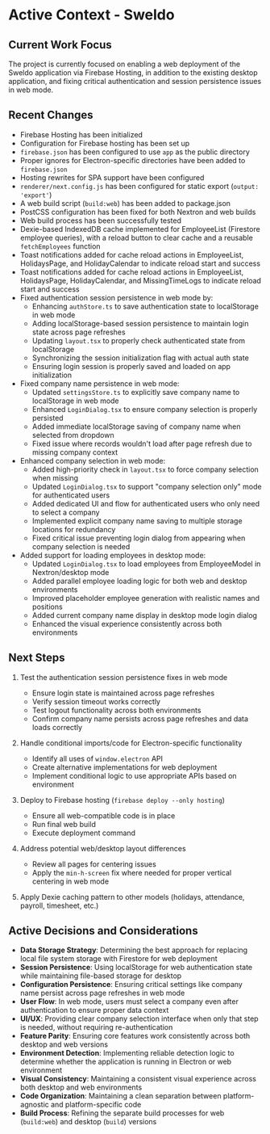 # Active Context - Sweldo

## Current Work Focus
The project is currently focused on enabling a web deployment of the Sweldo application via Firebase Hosting, in addition to the existing desktop application, and fixing critical authentication and session persistence issues in web mode.

## Recent Changes
- Firebase Hosting has been initialized
- Configuration for Firebase hosting has been set up
- `firebase.json` has been configured to use `app` as the public directory
- Proper ignores for Electron-specific directories have been added to `firebase.json`
- Hosting rewrites for SPA support have been configured
- `renderer/next.config.js` has been configured for static export (`output: 'export'`)
- A web build script (`build:web`) has been added to package.json
- PostCSS configuration has been fixed for both Nextron and web builds
- Web build process has been successfully tested
- Dexie-based IndexedDB cache implemented for EmployeeList (Firestore employee queries), with a reload button to clear cache and a reusable `fetchEmployees` function
- Toast notifications added for cache reload actions in EmployeeList, HolidaysPage, and HolidayCalendar to indicate reload start and success
- Toast notifications added for cache reload actions in EmployeeList, HolidaysPage, HolidayCalendar, and MissingTimeLogs to indicate reload start and success
- Fixed authentication session persistence in web mode by:
  - Enhancing `authStore.ts` to save authentication state to localStorage in web mode
  - Adding localStorage-based session persistence to maintain login state across page refreshes
  - Updating `layout.tsx` to properly check authenticated state from localStorage
  - Synchronizing the session initialization flag with actual auth state
  - Ensuring login session is properly saved and loaded on app initialization
- Fixed company name persistence in web mode:
  - Updated `settingsStore.ts` to explicitly save company name to localStorage in web mode
  - Enhanced `LoginDialog.tsx` to ensure company selection is properly persisted
  - Added immediate localStorage saving of company name when selected from dropdown
  - Fixed issue where records wouldn't load after page refresh due to missing company context
- Enhanced company selection in web mode:
  - Added high-priority check in `layout.tsx` to force company selection when missing
  - Updated `LoginDialog.tsx` to support "company selection only" mode for authenticated users
  - Added dedicated UI and flow for authenticated users who only need to select a company
  - Implemented explicit company name saving to multiple storage locations for redundancy
  - Fixed critical issue preventing login dialog from appearing when company selection is needed
- Added support for loading employees in desktop mode:
  - Updated `LoginDialog.tsx` to load employees from EmployeeModel in Nextron/desktop mode
  - Added parallel employee loading logic for both web and desktop environments
  - Improved placeholder employee generation with realistic names and positions
  - Added current company name display in desktop mode login dialog
  - Enhanced the visual experience consistently across both environments

## Next Steps
1. Test the authentication session persistence fixes in web mode
   - Ensure login state is maintained across page refreshes
   - Verify session timeout works correctly
   - Test logout functionality across both environments
   - Confirm company name persists across page refreshes and data loads correctly

2. Handle conditional imports/code for Electron-specific functionality
   - Identify all uses of `window.electron` API
   - Create alternative implementations for web deployment
   - Implement conditional logic to use appropriate APIs based on environment

3. Deploy to Firebase hosting (`firebase deploy --only hosting`)
   - Ensure all web-compatible code is in place
   - Run final web build
   - Execute deployment command

4. Address potential web/desktop layout differences
   - Review all pages for centering issues
   - Apply the `min-h-screen` fix where needed for proper vertical centering in web mode

5. Apply Dexie caching pattern to other models (holidays, attendance, payroll, timesheet, etc.)

## Active Decisions and Considerations
- **Data Storage Strategy**: Determining the best approach for replacing local file system storage with Firestore for web deployment
- **Session Persistence**: Using localStorage for web authentication state while maintaining file-based storage for desktop
- **Configuration Persistence**: Ensuring critical settings like company name persist across page refreshes in web mode
- **User Flow**: In web mode, users must select a company even after authentication to ensure proper data context
- **UI/UX**: Providing clear company selection interface when only that step is needed, without requiring re-authentication
- **Feature Parity**: Ensuring core features work consistently across both desktop and web versions
- **Environment Detection**: Implementing reliable detection logic to determine whether the application is running in Electron or web environment
- **Visual Consistency**: Maintaining a consistent visual experience across both desktop and web environments
- **Code Organization**: Maintaining a clean separation between platform-agnostic and platform-specific code
- **Build Process**: Refining the separate build processes for web (`build:web`) and desktop (`build`) versions 
